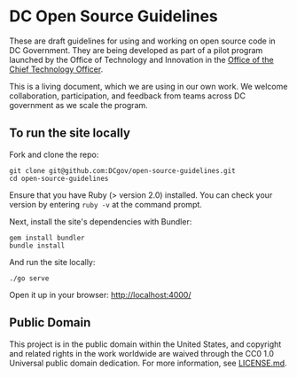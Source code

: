 # DC Open Source Guidelines

These are draft guidelines for using and working on open source code in DC Government. They are being developed as part of a pilot program launched by the Office of Technology and Innovation in the [Office of the Chief Technology Officer](http://octo.dc.gov).

This is a living document, which we are using in our own work. We welcome collaboration, participation, and feedback from teams across DC government as we scale the program. 

## To run the site locally

Fork and clone the repo:

```
git clone git@github.com:DCgov/open-source-guidelines.git
cd open-source-guidelines
```

Ensure that you have Ruby (> version 2.0) installed. You can check your version by entering `ruby -v` at the command prompt.

Next, install the site's dependencies with Bundler:

```
gem install bundler
bundle install
```

And run the site locally:

```
./go serve
```

Open it up in your browser: <http://localhost:4000/>


## Public Domain

This project is in the public domain within the United States, and copyright and related rights in the work worldwide are waived through the CC0 1.0 Universal public domain dedication. For more information, see [LICENSE.md](https://github.com/DCgov/license/blob/master/LICENSE.md).